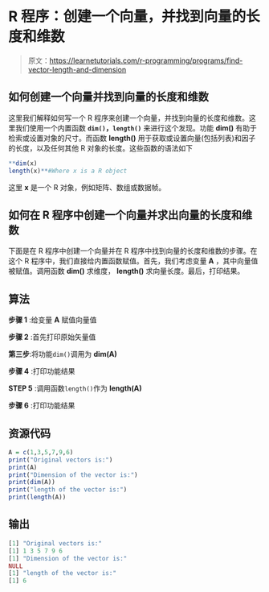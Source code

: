 # R 程序：创建一个向量，并找到向量的长度和维数

> 原文：<https://learnetutorials.com/r-programming/programs/find-vector-length-and-dimension>

## 如何创建一个向量并找到向量的长度和维数

这里我们解释如何写一个 R 程序来创建一个向量，并找到向量的长度和维数。这里我们使用一个内置函数 **`dim()`，`length()`** 来进行这个发现。功能 **dim()** 有助于检索或设置对象的尺寸。而函数 **length()** 用于获取或设置向量(包括列表)和因子的长度，以及任何其他 R 对象的长度。这些函数的语法如下

```r
**dim(x)
length(x)**#Where x is a R object 

```

这里 **x** 是一个 R 对象，例如矩阵、数组或数据帧。

## 如何在 R 程序中创建一个向量并求出向量的长度和维数

下面是在 R 程序中创建一个向量并在 R 程序中找到向量的长度和维数的步骤。在这个 R 程序中，我们直接给内置函数赋值。首先，我们考虑变量 **A** ，其中向量值被赋值。调用函数 **dim()** 求维度， **length()** 求向量长度。最后，打印结果。

## 算法

**步骤 1** :给变量 **A** 赋值向量值

**步骤 2** :首先打印原始矢量值

**第三步**:将功能`dim()`调用为 **dim(A)**

**步骤 4** :打印功能结果

**STEP 5** :调用函数`length()`作为 **length(A)**

**步骤 6** :打印功能结果

## 资源代码

```r
A = c(1,3,5,7,9,6)
print("Original vectors is:")
print(A)
print("Dimension of the vector is:")
print(dim(A))
print("length of the vector is:")
print(length(A))

```

## 输出

```r
[1] "Original vectors is:"
[1] 1 3 5 7 9 6
[1] "Dimension of the vector is:"
NULL
[1] "length of the vector is:"
[1] 6 
```